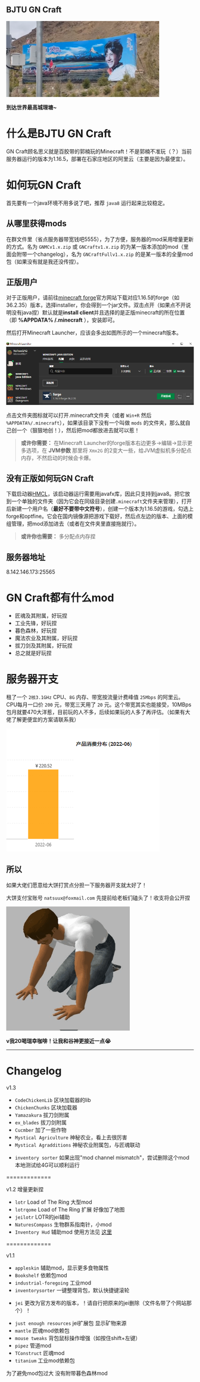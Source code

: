 ## BJTU GN Craft

![理塘丁真欢迎你](assets/ltdz.png)

**到达世界最高城理塘~**

# 什么是BJTU GN Craft
GN Craft顾名思义就是百胶带的郭楠玩的Minecraft！不是郭楠不准玩（？）当前服务器运行的版本为1.16.5，部署在石家庄地区的阿里云（主要是因为最便宜）。

# 如何玩GN Craft

首先要有一个java环境不用多说了吧，推荐 `java8` 运行起来比较稳定。

## 从哪里获得mods

在群文件里（省点服务器带宽钱吧5555），为了方便，服务器的mod采用增量更新的方式。名为 `GNMCv1.x.zip` 或 `GNCraftv1.x.zip` 的为某一版本添加的mod（里面会附带一个changelog），名为 `GNCraftFullv1.x.zip` 的是某一版本的全量mod包（如果没有就是我还没传捏）。

## 正版用户
对于正版用户，请前往[minecraft forge](https://files.minecraftforge.net/net/minecraftforge/forge/index_1.16.5.html)官方网站下载对应1.16.5的forge（如36.2.35）版本，选择installer，你会得到一个jar文件。双击点开（如果点不开说明没有java捏）默认就是**install client**并且选择的是正版minecraft的所在位置（即 **%APPDATA% /.minecraft** ），安装即可。

然后打开Minecraft Launcher，应该会多出如图所示的一个minecraft版本。

![Launcher](assets/launcher.png)

点击文件夹图标就可以打开.minecraft文件夹（或者 `Win+R` 然后 `%APPDATA%/.minecraft`），如果该目录下没有一个叫做 `mods` 的文件夹，那么就自己创一个（狠狠地创！），然后把mod都放进去就可以惹！

> **或许你需要：** 在Minecraft Launcher的forge版本右边更多->编辑->显示更多选项，在 **JVM参数** 那里将 `Xmx2G` 的2变大一些，给JVM虚拟机多分配点内存，不然启动的时候会卡爆。

## 没有正版如何玩GN Craft

下载启动器[HMCL](https://hmcl.huangyuhui.net/)，该启动器运行需要用javafx库，因此只支持到java8。把它放到一个单独的文件夹（因为它会在同级目录创建`.minecraft`文件夹来管理），打开后新建一个用户名（**最好不要带中文符号**），创建一个版本为1.16.5的游戏，勾选上forge和optfine。它会在国内镜像源把游戏下载好，然后点左边的版本、上面的模组管理，把mod添加进去（或者在文件夹里直接拖就行）。

> **或许你也需要：** 多分配点内存捏

## 服务器地址

8.142.146.173:25565

# GN Craft都有什么mod
- 匠魂及其附属，好玩捏
- 工业先锋，好玩捏
- 暮色森林，好玩捏
- 魔法农业及其附属，好玩捏
- 拔刀剑及其附属，好玩捏
- 总之就是好玩捏

# 服务器开支

租了一个 `2核3.1GHz` CPU、`8G` 内存、带宽按流量计费峰值 `25Mbps` 的阿里云。CPU每月一口价 `200` 元，带宽三天用了 `20` 元。这个带宽其实也能接受，10MBps包月就要470大洋惹，目前玩的人不多，后续如果玩的人多了再评估。（如果有大佬了解更便宜的方案请联系我）

![aliyun](assets/aliyun.png)

## 所以

如果大佬们愿意给大饼打赏点分担一下服务器开支就太好了！

大饼支付宝账号 `natsuux@foxmail.com` 先提前给老板们磕头了！收支将会公开捏

![磕头了](assets/ktl.gif)

**v我20喝瑞幸咖啡！让我和谷神更接近一点😭**

---

# Changelog
v1.3
+ `CodeChickenLib` 区块加载器的lib
+ `ChickenChunks` 区块加载器
+ `Yamazakura` 拔刀剑附属
+ `ex_blades` 拔刀剑附属
+ `Cucmber` 加了一些作物
+ `Mystical Agriculture` 神秘农业，看上去很厉害
+ `Mystical Agradditions` 神秘农业附属包，与匠魂联动
- `inventory sorter` 如果出现"mod channel mismatch"，尝试删除这个mod
本地测试给4G可以顺利运行

=============

v1.2
增量更新捏
+ `lotr` Load of The Ring 大型mod
+ `lotrqome` Load of The Ring 扩展 好像加了地图
+ `jeilotr` LOTR的jei辅助
+ `NaturesCompass` 生物群系指南针，小mod
+ `Inventory Hud` 辅助mod 使用方法见 [这里](https://www.curseforge.com/minecraft/mc-mods/inventory-hud-forge)

=============

v1.1
+ `appleskin` 辅助mod，显示更多食物属性
+ `Bookshelf` 依赖包mod
+ `industrial-foregoing` 工业mod
+ `inventorysorter` 一键整理背包，默认快捷键滚轮
* `jei` 更改为官方发布的版本，！请自行把原来的jei删除（文件名带了个网站那个）！
+ `just enough resources` jei扩展包 显示矿物来源
+ `mantle` 匠魂mod依赖包
+ `mouse tweaks` 背包鼠标操作增强（如按住shift+左键）
+ `pipez` 管道mod
+ `TConstruct` 匠魂mod
+ `titanium` 工业mod依赖包

为了避免mod包过大 没有附带暮色森林mod